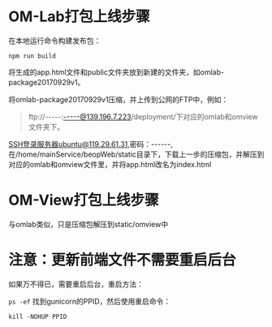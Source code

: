 # OM-Lab打包上线步骤

在本地运行命令构建发布包：

```
npm run build
```

将生成的app.html文件和public文件夹放到新建的文件夹，如omlab-package20170929v1。

将omlab-package20170929v1压缩，并上传到公网的FTP中，例如：

> ftp://-----:-----@139.196.7.223/deployment/下对应的omlab和omview文件夹下。

SSH登录服务器ubuntu@119.29.61.31,密码：------, 在/home/mainService/beopWeb/static目录下，下载上一步的压缩包，并解压到对应的omlab和omview文件里，并将app.html改名为index.html



# OM-View打包上线步骤

与omlab类似，只是压缩包解压到static/omview中



# 注意：更新前端文件不需要重启后台

如果万不得已，需要重启后台，重启方法：

`ps -ef` 找到gunicorn的PPID，然后使用重启命令：

```
kill -NOHUP PPID
```



